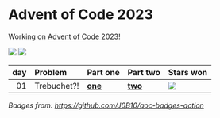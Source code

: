# Advent of Code 2023

Working on [Advent of Code 2023](https://adventofcode.com/2023/)!

![](https://img.shields.io/badge/stars%20⭐-2-yellow) ![](https://img.shields.io/badge/days%20completed-1-red)

| day | Problem             | Part one                  | Part two                  | Stars won                                             |
|----:|:--------------------|:--------------------------|:--------------------------|:------------------------------------------------------|
|  01 | Trebuchet?!         | [**one**](day01/1/1-1.py) | [**two**](day01/2/1-2.py) | ![](https://img.shields.io/badge/stars%20⭐-2-yellow) |

*Badges from: https://github.com/J0B10/aoc-badges-action*